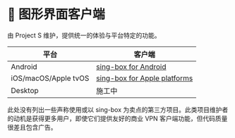 # :iphone: 图形界面客户端

由 Project S 维护，提供统一的体验与平台特定的功能。

| 平台                 | 客户端                                   |
| -------------------- | ---------------------------------------- |
| Android              | [sing-box for Android](./android/)       |
| iOS/macOS/Apple tvOS | [sing-box for Apple platforms](./apple/) |
| Desktop              | 施工中                                   |

此处没有列出一些声称使用或以 sing-box 为卖点的第三方项目。此类项目维护者的动机是获得更多用户，即使它们提供友好的商业
VPN 客户端功能，但代码质量很差且包含广告。
